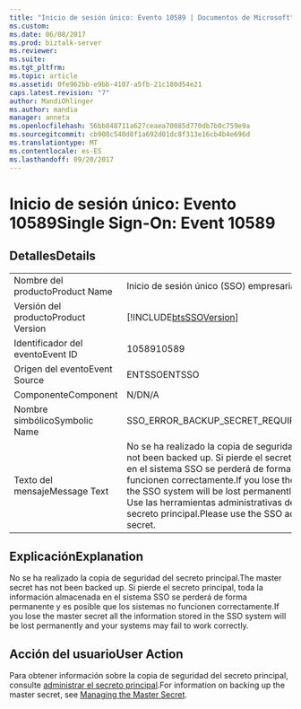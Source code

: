 ```yaml
---
title: "Inicio de sesión único: Evento 10589 | Documentos de Microsoft"
ms.custom: 
ms.date: 06/08/2017
ms.prod: biztalk-server
ms.reviewer: 
ms.suite: 
ms.tgt_pltfrm: 
ms.topic: article
ms.assetid: 0fe962bb-e9bb-4107-a5fb-21c180d54e21
caps.latest.revision: "7"
author: MandiOhlinger
ms.author: mandia
manager: anneta
ms.openlocfilehash: 56bb848711a627ceaea70085d770db7b0c759e9a
ms.sourcegitcommit: cb908c540d8f1a692d01dc8f313e16cb4b4e696d
ms.translationtype: MT
ms.contentlocale: es-ES
ms.lasthandoff: 09/20/2017
---
```

# <a name="single-sign-on-event-10589"></a><span data-ttu-id="27cf8-102">Inicio de sesión único: Evento 10589</span><span class="sxs-lookup"><span data-stu-id="27cf8-102">Single Sign-On: Event 10589</span></span>
## <a name="details"></a><span data-ttu-id="27cf8-103">Detalles</span><span class="sxs-lookup"><span data-stu-id="27cf8-103">Details</span></span>  
  
|||  
|-|-|  
|<span data-ttu-id="27cf8-104">Nombre del producto</span><span class="sxs-lookup"><span data-stu-id="27cf8-104">Product Name</span></span>|<span data-ttu-id="27cf8-105">Inicio de sesión único (SSO) empresarial</span><span class="sxs-lookup"><span data-stu-id="27cf8-105">Enterprise Single Sign-On</span></span>|  
|<span data-ttu-id="27cf8-106">Versión del producto</span><span class="sxs-lookup"><span data-stu-id="27cf8-106">Product Version</span></span>|[!INCLUDE[btsSSOVersion](../includes/btsssoversion-md.md)]|  
|<span data-ttu-id="27cf8-107">Identificador del evento</span><span class="sxs-lookup"><span data-stu-id="27cf8-107">Event ID</span></span>|<span data-ttu-id="27cf8-108">10589</span><span class="sxs-lookup"><span data-stu-id="27cf8-108">10589</span></span>|  
|<span data-ttu-id="27cf8-109">Origen del evento</span><span class="sxs-lookup"><span data-stu-id="27cf8-109">Event Source</span></span>|<span data-ttu-id="27cf8-110">ENTSSO</span><span class="sxs-lookup"><span data-stu-id="27cf8-110">ENTSSO</span></span>|  
|<span data-ttu-id="27cf8-111">Componente</span><span class="sxs-lookup"><span data-stu-id="27cf8-111">Component</span></span>|<span data-ttu-id="27cf8-112">N/D</span><span class="sxs-lookup"><span data-stu-id="27cf8-112">N/A</span></span>|  
|<span data-ttu-id="27cf8-113">Nombre simbólico</span><span class="sxs-lookup"><span data-stu-id="27cf8-113">Symbolic Name</span></span>|<span data-ttu-id="27cf8-114">SSO_ERROR_BACKUP_SECRET_REQUIRED</span><span class="sxs-lookup"><span data-stu-id="27cf8-114">SSO_ERROR_BACKUP_SECRET_REQUIRED</span></span>|  
|<span data-ttu-id="27cf8-115">Texto del mensaje</span><span class="sxs-lookup"><span data-stu-id="27cf8-115">Message Text</span></span>|<span data-ttu-id="27cf8-116">No se ha realizado la copia de seguridad del secreto principal.</span><span class="sxs-lookup"><span data-stu-id="27cf8-116">The master secret has not been backed up.</span></span> <span data-ttu-id="27cf8-117">Si pierde el secreto principal, toda la información almacenada en el sistema SSO se perderá de forma permanente y es posible que los sistemas no funcionen correctamente.</span><span class="sxs-lookup"><span data-stu-id="27cf8-117">If you lose the master secret all the information stored in the SSO system will be lost permanently and your systems may fail to work correctly.</span></span> <span data-ttu-id="27cf8-118">Use las herramientas administrativas de SSO para realizar la copia de seguridad del secreto principal.</span><span class="sxs-lookup"><span data-stu-id="27cf8-118">Please use the SSO administration tools to back up your master secret.</span></span>|  
  
## <a name="explanation"></a><span data-ttu-id="27cf8-119">Explicación</span><span class="sxs-lookup"><span data-stu-id="27cf8-119">Explanation</span></span>  
 <span data-ttu-id="27cf8-120">No se ha realizado la copia de seguridad del secreto principal.</span><span class="sxs-lookup"><span data-stu-id="27cf8-120">The master secret has not been backed up.</span></span> <span data-ttu-id="27cf8-121">Si pierde el secreto principal, toda la información almacenada en el sistema SSO se perderá de forma permanente y es posible que los sistemas no funcionen correctamente.</span><span class="sxs-lookup"><span data-stu-id="27cf8-121">If you lose the master secret all the information stored in the SSO system will be lost permanently and your systems may fail to work correctly.</span></span>  
  
## <a name="user-action"></a><span data-ttu-id="27cf8-122">Acción del usuario</span><span class="sxs-lookup"><span data-stu-id="27cf8-122">User Action</span></span>  
 <span data-ttu-id="27cf8-123">Para obtener información sobre la copia de seguridad del secreto principal, consulte [administrar el secreto principal](../core/managing-the-master-secret.md).</span><span class="sxs-lookup"><span data-stu-id="27cf8-123">For information on backing up the master secret, see [Managing the Master Secret](../core/managing-the-master-secret.md).</span></span>